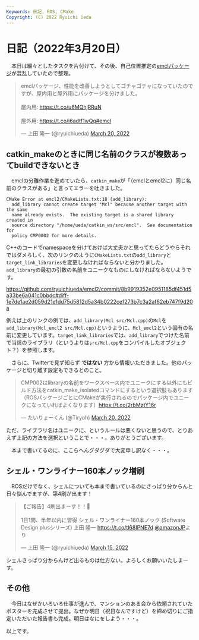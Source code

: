 ```yaml
---
Keywords: 日記, ROS, CMake
Copyright: (C) 2022 Ryuichi Ueda
---
```


# 日記（2022年3月20日）

　本日は細々としたタスクを片付けて、その後、自己位置推定の[emclパッケージ](https://github.com/ryuichiueda/emcl)が混乱していたので整理。

<blockquote class="twitter-tweet" data-partner="tweetdeck"><p lang="ja" dir="ltr">emclパッケージ、性能を改善しようとしてゴチャゴチャになっていたのですが、屋内用と屋外用にパッケージを分けました。<br><br>屋内用: <a href="https://t.co/u6MQhjRRuN">https://t.co/u6MQhjRRuN</a><br><br>屋外用: <a href="https://t.co/i6adtf1wQq">https://t.co/i6adtf1wQq</a><a href="https://twitter.com/hashtag/emcl?src=hash&amp;ref_src=twsrc%5Etfw">#emcl</a></p>&mdash; 上田 隆一 (@ryuichiueda) <a href="https://twitter.com/ryuichiueda/status/1505416920396275716?ref_src=twsrc%5Etfw">March 20, 2022</a></blockquote>
<script async src="https://platform.twitter.com/widgets.js" charset="utf-8"></script>


## catkin_makeのときに同じ名前のクラスが複数あってbuildできないとき

　emclの分離作業を進めていたら、`catkin_make`が「（emclとemcl2に）同じ名前のクラスがある」と言ってエラーを吐きました。

```
CMake Error at emcl2/CMakeLists.txt:18 (add_library):
  add_library cannot create target "Mcl" because another target with the same
  name already exists.  The existing target is a shared library created in
  source directory "/home/ueda/catkin_ws/src/emcl".  See documentation for
  policy CMP0002 for more details.
```

C++のコードでnamespaceを分けておけば大丈夫かと思ってたらどうやらそれではダメらしく、次のリンクのように`CMakeLists.txt`の`add_library`と`target_link_libraries`を変更しなければならないと分かりました。`add_library`の最初の引数の名前をユニークなものにしなければならないようです。

https://github.com/ryuichiueda/emcl2/commit/8b9919352e0951185df451d5a33be6a041c0bbdc#diff-1e7de1ae2d059d21e1dd75d5812d5a34b0222cef273b7c3a2af62eb747f9d20a

例えば上のリンクの例では、`add_library(Mcl src/Mcl.cpp)`の`Mcl`を`add_library(Mcl_emcl2 src/Mcl.cpp)`というように、`Mcl_emcl2`という固有の名前に変更しています。`target_link_libraries`では、`add_library`でつけた名前で当該のライブラリ（というよりは`src/Mcl.cpp`をコンパイルしたオブジェクト？）を参照します。



　さらに、Twitterで見ず知らず **ではない** 方から情報いただきました。他のパッケージと切り離す設定もできるとのこと。

<blockquote class="twitter-tweet" data-conversation="none" data-cards="hidden" data-partner="tweetdeck"><p lang="ja" dir="ltr">CMP002はlibraryの名前をワークスペース内でユニークにする以外にもビルド方法をcatkin_make_isolatedコマンドにするという選択肢もあります（ROSパッケージごとにCMakeが実行されるのでパッケージ内でユニークになっていればよくなります）<a href="https://t.co/2rbMztY16r">https://t.co/2rbMztY16r</a></p>&mdash; たいりょーくん (@Tiryoh) <a href="https://twitter.com/Tiryoh/status/1505431317516718082?ref_src=twsrc%5Etfw">March 20, 2022</a></blockquote>

ただ、ライブラリ名はユニークに、というルールは悪くないと思うので、とりあえず上記の方法を選択ということで・・・。ありがとうございます。


　本まで書いてるのに、ここらへんグダグダで大変申し訳なく・・・。

## シェル・ワンライナー160本ノック増刷

　ROSだけでなく、シェルについても本まで書いているのにさっぱり分からんと日々悩んでますが、第4刷が出ます！

<blockquote class="twitter-tweet" data-partner="tweetdeck"><p lang="ja" dir="ltr">【ご報告】4刷出まーす！！🎉<br><br>1日1問、半年以内に習得 シェル・ワンライナー160本ノック (Software Design plusシリーズ)   上田 隆一 <a href="https://t.co/tl68IPNE7d">https://t.co/tl68IPNE7d</a> <a href="https://twitter.com/AmazonJP?ref_src=twsrc%5Etfw">@amazonJP</a>より</p>&mdash; 上田 隆一 (@ryuichiueda) <a href="https://twitter.com/ryuichiueda/status/1503691071464751110?ref_src=twsrc%5Etfw">March 15, 2022</a></blockquote>

シェルさっぱり分からんけど出るものは仕方ない。よろしくお願いいたしまーす。


## その他

　今日はなぜかいろいろ仕事が進んで、マンションのある会から依頼されていたポスターを完成させて提出。なぜか明日（祝日なんですけど）を締め切りにご指定いただいた報告書も完成。明日はなにをしよう・・・。



以上です。
